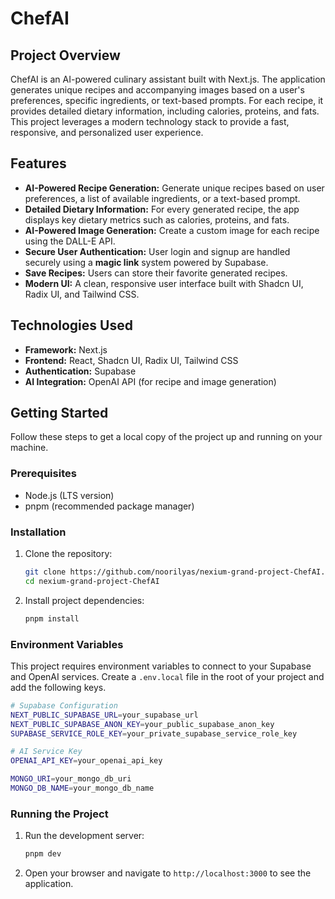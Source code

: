 

# ChefAI

## Project Overview

ChefAI is an AI-powered culinary assistant built with Next.js. The application generates unique recipes and accompanying images based on a user's preferences, specific ingredients, or text-based prompts. For each recipe, it provides detailed dietary information, including calories, proteins, and fats. This project leverages a modern technology stack to provide a fast, responsive, and personalized user experience.

## Features

  * **AI-Powered Recipe Generation:** Generate unique recipes based on user preferences, a list of available ingredients, or a text-based prompt.
  * **Detailed Dietary Information:** For every generated recipe, the app displays key dietary metrics such as calories, proteins, and fats.
  * **AI-Powered Image Generation:** Create a custom image for each recipe using the DALL-E API.
  * **Secure User Authentication:** User login and signup are handled securely using a **magic link** system powered by Supabase.
  * **Save Recipes:** Users can store their favorite generated recipes.
  * **Modern UI:** A clean, responsive user interface built with Shadcn UI, Radix UI, and Tailwind CSS.

## Technologies Used

  * **Framework:** Next.js
  * **Frontend:** React, Shadcn UI, Radix UI, Tailwind CSS
  * **Authentication:** Supabase
  * **AI Integration:** OpenAI API (for recipe and image generation)
  

## Getting Started

Follow these steps to get a local copy of the project up and running on your machine.

### Prerequisites

  * Node.js (LTS version)
  * pnpm (recommended package manager)

### Installation

1.  Clone the repository:

    ```bash
    git clone https://github.com/noorilyas/nexium-grand-project-ChefAI.git
    cd nexium-grand-project-ChefAI
    ```

2.  Install project dependencies:

    ```bash
    pnpm install
    ```

### Environment Variables

This project requires environment variables to connect to your Supabase and OpenAI services. Create a `.env.local` file in the root of your project and add the following keys.

```bash
# Supabase Configuration
NEXT_PUBLIC_SUPABASE_URL=your_supabase_url
NEXT_PUBLIC_SUPABASE_ANON_KEY=your_public_supabase_anon_key
SUPABASE_SERVICE_ROLE_KEY=your_private_supabase_service_role_key

# AI Service Key
OPENAI_API_KEY=your_openai_api_key

MONGO_URI=your_mongo_db_uri
MONGO_DB_NAME=your_mongo_db_name
```

### Running the Project

1.  Run the development server:
    ```bash
    pnpm dev
    ```
2.  Open your browser and navigate to `http://localhost:3000` to see the application.

